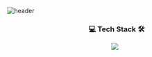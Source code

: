 ![header](https://capsule-render.vercel.app/api?type=Rounded&color=auto&height=300&section=header&text=Jeet%20Kune%20Coding&fontSize=90&fontColor=auto)
</br>
<h3 align="center"><b>💻 Tech Stack 🛠</b></h3>
<p align="center">
  <img src="https://img.shields.io/badge/Java-#007396?style=flat-square&logo=Java&logoColor=white"/></a> &nbsp
</p>

